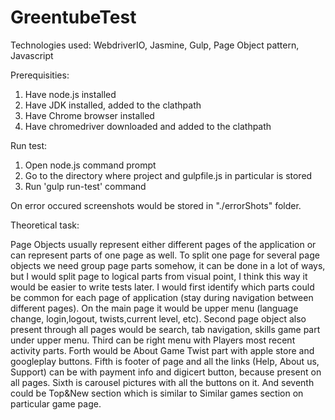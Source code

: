 # GreentubeTest
Technologies used: WebdriverIO, Jasmine, Gulp, Page Object pattern, Javascript

Prerequisities: 
1. Have node.js installed
2. Have JDK installed, added to the clathpath
3. Have Chrome browser installed
4. Have chromedriver downloaded and added to the clathpath

Run test:
1. Open node.js command prompt
1. Go to the directory where project and gulpfile.js in particular is stored
2. Run 'gulp run-test' command

On  error occured screenshots would be stored in "./errorShots" folder.

Theoretical task:

Page Objects usually represent either different pages of the application or can represent parts of one page as well.
To split one page for several page objects we need group page parts somehow, it can be done in a lot of ways, but I would split page to logical parts from visual point, I think this way it would be easier to write tests later.
I would first identify which parts could be common for each page of application (stay during navigation between different pages).
On the main page it would be upper menu (language change, login,logout, twists,current level, etc).
Second page object also present through all pages would be search, tab navigation, skills game part under upper menu. 
Third can be right menu with Players most recent activity parts. 
Forth would be About Game Twist part with apple store and googleplay buttons.
Fifth is footer of page and all the links (Help, About us, Support) can be with payment info and digicert button, because present on all pages.
Sixth is carousel pictures with all the buttons on it.
And seventh could be Top&New section which is similar to Similar games section on particular game page.


